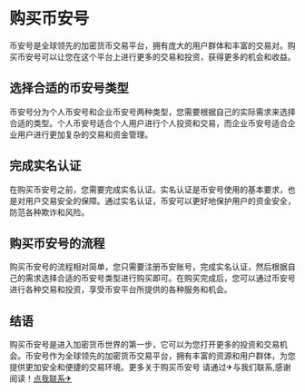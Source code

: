 # 购买币安号

币安号是全球领先的加密货币交易平台，拥有庞大的用户群体和丰富的交易对。购买币安号可以让您在这个平台上进行更多的交易和投资，获得更多的机会和收益。

## 选择合适的币安号类型

币安号分为个人币安号和企业币安号两种类型，您需要根据自己的实际需求来选择合适的类型。个人币安号适合个人用户进行个人投资和交易，而企业币安号适合企业用户进行更加复杂的交易和资金管理。

## 完成实名认证

在购买币安号之前，您需要完成实名认证。实名认证是币安号使用的基本要求，也是对用户交易安全的保障。通过实名认证，币安可以更好地保护用户的资金安全，防范各种欺诈和风险。

## 购买币安号的流程

购买币安号的流程相对简单，您只需要注册币安账号，完成实名认证，然后根据自己的需求选择合适的币安号类型进行购买即可。在购买完成后，您可以通过币安号进行各种交易和投资，享受币安平台所提供的各种服务和机会。

## 结语

购买币安号是进入加密货币世界的第一步，它可以为您打开更多的投资和交易机会。币安号作为全球领先的加密货币交易平台，拥有丰富的资源和用户群体，为您提供更加安全和便捷的交易环境。更多关于购买币安号 请通过✈与我们联系,感谢阅读！[点我联系✈](https://img.k02.cc)